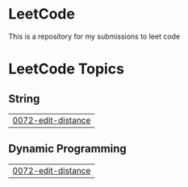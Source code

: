 # LeetCode
This is a repository for my submissions to leet code




<!---LeetCode Topics Start-->
# LeetCode Topics
## String
|  |
| ------- |
| [0072-edit-distance](https://github.com/Betty987/Leetcode/tree/master/0072-edit-distance) |
## Dynamic Programming
|  |
| ------- |
| [0072-edit-distance](https://github.com/Betty987/Leetcode/tree/master/0072-edit-distance) |
<!---LeetCode Topics End-->
